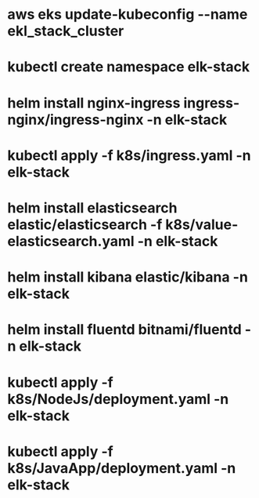 # aws eks update-kubeconfig --name ekl_stack_cluster
# kubectl create namespace elk-stack
# helm install nginx-ingress ingress-nginx/ingress-nginx -n elk-stack
# kubectl apply -f k8s/ingress.yaml -n elk-stack
# helm install elasticsearch elastic/elasticsearch -f k8s/value-elasticsearch.yaml -n elk-stack
# helm install kibana elastic/kibana -n elk-stack
# helm install fluentd bitnami/fluentd -n elk-stack
# kubectl apply -f k8s/NodeJs/deployment.yaml -n elk-stack
# kubectl apply -f k8s/JavaApp/deployment.yaml -n elk-stack